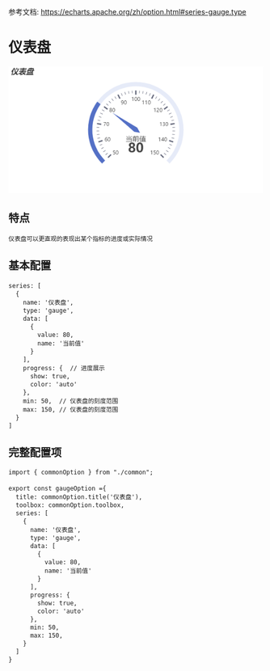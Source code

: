 参考文档: https://echarts.apache.org/zh/option.html#series-gauge.type

# 仪表盘
![仪表盘](../images/仪表盘.png)
## 特点
```
仪表盘可以更直观的表现出某个指标的进度或实际情况
```
## 基本配置
```
series: [
  {
    name: '仪表盘',
    type: 'gauge',  
    data: [
      {
        value: 80,
        name: '当前值'
      }
    ],
    progress: {  // 进度展示
      show: true,
      color: 'auto'
    },
    min: 50,  // 仪表盘的刻度范围
    max: 150, // 仪表盘的刻度范围
  }
]
```
## 完整配置项
```
import { commonOption } from "./common";

export const gaugeOption ={
  title: commonOption.title('仪表盘'),
  toolbox: commonOption.toolbox,
  series: [
    {
      name: '仪表盘',
      type: 'gauge',  
      data: [
        {
          value: 80,
          name: '当前值'
        }
      ],
      progress: {
        show: true,
        color: 'auto'
      },
      min: 50,
      max: 150,
    }
  ]
}
```